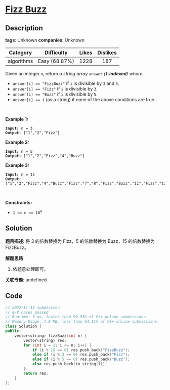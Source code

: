 # [Fizz Buzz](https://leetcode.com/problems/fizz-buzz/description/)

## Description

**tags**: Unknown
**companies**: Unknown

|  Category  |  Difficulty   | Likes | Dislikes |
| :--------: | :-----------: | :---: | :------: |
| algorithms | Easy (68.87%) | 1228  |   187    |

<p>Given an integer <code>n</code>, return <em>a string array </em><code>answer</code><em> (<strong>1-indexed</strong>) where</em>:</p>

<ul>
  <li><code>answer[i] == &quot;FizzBuzz&quot;</code> if <code>i</code> is divisible by <code>3</code> and <code>5</code>.</li>
  <li><code>answer[i] == &quot;Fizz&quot;</code> if <code>i</code> is divisible by <code>3</code>.</li>
  <li><code>answer[i] == &quot;Buzz&quot;</code> if <code>i</code> is divisible by <code>5</code>.</li>
  <li><code>answer[i] == i</code> (as a string) if none of the above conditions are true.</li>
</ul>

<p>&nbsp;</p>
<p><strong class="example">Example 1:</strong></p>
<pre><code><strong>Input:</strong> n = 3
<strong>Output:</strong> ["1","2","Fizz"]</code></pre><p><strong class="example">Example 2:</strong></p>
<pre><code><strong>Input:</strong> n = 5
<strong>Output:</strong> ["1","2","Fizz","4","Buzz"]</code></pre><p><strong class="example">Example 3:</strong></p>
<pre><code><strong>Input:</strong> n = 15
<strong>Output:</strong> ["1","2","Fizz","4","Buzz","Fizz","7","8","Fizz","Buzz","11","Fizz","13","14","FizzBuzz"]</code></pre>
<p>&nbsp;</p>
<p><strong>Constraints:</strong></p>

<ul>
  <li><code>1 &lt;= n &lt;= 10<sup>4</sup></code></li>
</ul>

## Solution

**题目描述**: 将 3 的倍数替换为 Fizz，5 的倍数替换为 Buzz，15 的倍数替换为 FizzBuzz。

**解题思路**

1. 依题意处理即可。

**关联专题**: undefined

## Code

```cpp
// 2022-11-15 submission
// 8/8 cases passed
// Runtime: 3 ms, faster than 90.53% of C++ online submissions.
// Memory Usage: 7.8 MB, less than 64.11% of C++ online submissions.
class Solution {
public:
    vector<string> fizzBuzz(int n) {
        vector<string> res;
        for (int i = 1; i <= n; i++) {
            if (i % 15 == 0) res.push_back("FizzBuzz");
            else if (i % 3 == 0) res.push_back("Fizz");
            else if (i % 5 == 0) res.push_back("Buzz");
            else res.push_back(to_string(i));
        }
        return res;
    }
};
```
